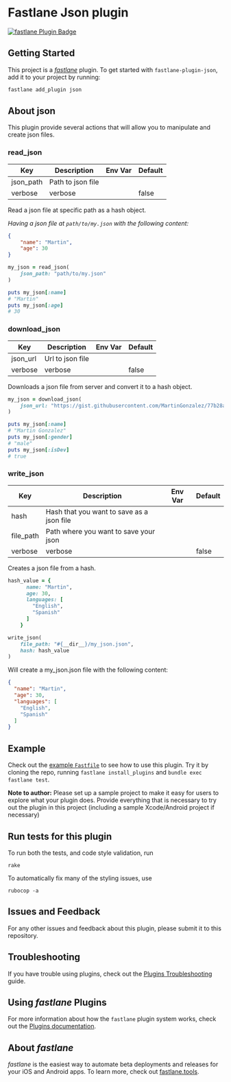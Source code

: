 # Fastlane Json plugin

[![fastlane Plugin Badge](https://rawcdn.githack.com/fastlane/fastlane/master/fastlane/assets/plugin-badge.svg)](https://rubygems.org/gems/fastlane-plugin-json)

## Getting Started

This project is a [_fastlane_](https://github.com/fastlane/fastlane) plugin. To get started with `fastlane-plugin-json`, add it to your project by running:

```bash
fastlane add_plugin json
```

## About json

This plugin provide several actions that will allow you to manipulate and create json files.

### read_json

| Key       | Description       | Env Var | Default |
|-----------|-------------------|---------|---------|
| json_path | Path to json file |         |         |
| verbose   | verbose           |         |  false  |

Read a json file at specific path as a hash object.

_Having a json file at `path/to/my.json` with the following content:_

```json
{
    "name": "Martin",
    "age": 30
}
```

```ruby
my_json = read_json(
    json_path: "path/to/my.json"
)

puts my_json[:name]
# "Martin"
puts my_json[:age]
# 30
```

### download_json

| Key       | Description       | Env Var | Default |
|-----------|-------------------|---------|---------|
| json_url  | Url to json file  |         |         |
| verbose   | verbose           |         |  false  |

Downloads a json file from server and convert it to a hash object.

```ruby
my_json = download_json(
    json_url: "https://gist.githubusercontent.com/MartinGonzalez/77b28af666fc2ee844c96cf6c8c221a2/raw/d23feabf25abe39c9c7243fd23f92efa7f50a3fd/someExample.json"
)

puts my_json[:name]
# "Martin Gonzalez"
puts my_json[:gender]
# "male"
puts my_json[:isDev]
# true
```

### write_json

| Key       | Description                               | Env Var | Default |
|-----------|-------------------------------------------|---------|---------|
| hash      | Hash that you want to save as a json file |         |         |
| file_path | Path where you want to save your json     |         |         |
| verbose   | verbose                                   |         |  false  |

Creates a json file from a hash.

```ruby
hash_value = {
      name: "Martin",
      age: 30,
      languages: [
        "English",
        "Spanish"
      ]
    }

write_json(
    file_path: "#{__dir__}/my_json.json",
    hash: hash_value
)
```

Will create a my_json.json file with the following content:

```json
{
  "name": "Martin",
  "age": 30,
  "languages": [
    "English",
    "Spanish"
  ]
}
```

## Example

Check out the [example `Fastfile`](fastlane/Fastfile) to see how to use this plugin. Try it by cloning the repo, running `fastlane install_plugins` and `bundle exec fastlane test`.

**Note to author:** Please set up a sample project to make it easy for users to explore what your plugin does. Provide everything that is necessary to try out the plugin in this project (including a sample Xcode/Android project if necessary)

## Run tests for this plugin

To run both the tests, and code style validation, run

```
rake
```

To automatically fix many of the styling issues, use
```
rubocop -a
```

## Issues and Feedback

For any other issues and feedback about this plugin, please submit it to this repository.

## Troubleshooting

If you have trouble using plugins, check out the [Plugins Troubleshooting](https://docs.fastlane.tools/plugins/plugins-troubleshooting/) guide.

## Using _fastlane_ Plugins

For more information about how the `fastlane` plugin system works, check out the [Plugins documentation](https://docs.fastlane.tools/plugins/create-plugin/).

## About _fastlane_

_fastlane_ is the easiest way to automate beta deployments and releases for your iOS and Android apps. To learn more, check out [fastlane.tools](https://fastlane.tools).
